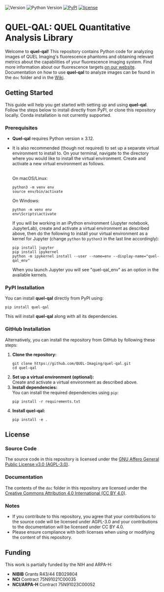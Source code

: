 ![Version](https://img.shields.io/badge/version-0.2.4-blue)
![Python Version](https://img.shields.io/badge/python-3.12-green)
[![PyPI](https://img.shields.io/pypi/v/quel-qal?color=green)](https://pypi.org/project/quel-qal/)
[![license](https://img.shields.io/badge/license-AGPL%20V3-blue)](https://github.com/QUEL-Imaging/quel-qal/blob/main/LICENSE)
# QUEL-QAL: QUEL Quantitative Analysis Library
Welcome to **quel-qal**! This repository contains Python code for analyzing images of QUEL Imaging's fluorescence phantoms and obtaining relevant metrics about the capabilities of your fluorescence imaging system. Find more information about our fluorescence targets [on our website](https://shop.quelimaging.com/resources/). Documentation on how to use **quel-qal** to analyze images can be found in the `doc` folder and in the [Wiki](https://github.com/QUEL-Imaging/quel-qal/wiki).

## Getting Started
This guide will help you get started with setting up and using **quel-qal**. Follow the steps below to install directly from PyPI, or clone this repository locally. Conda installation is not currently supported.

### Prerequisites
- **Quel-qal** requires Python version ≥ 3.12.
- It is also recommended (though not required) to set up a separate virtual environment to install to. On your terminal, navigate to the directory where you would like to install the virtual environment. Create and activate a new virtual environment as follows.</br></br>

  On macOS/Linux:
  ```
  python3 -m venv env
  source env/bin/activate
  ```
  On Windows:
  ```
  python -m venv env
  env\Scripts\activate
  ```
  If you will be working in an iPython environment (Jupyter notebook, JupyterLab), create and activate a virtual environment as described above, then do the following to install your virtual environment as a kernel for Jupyter (change `python` to `python3` in the last line accordingly):
  ```
  pip install jupyter
  pip install ipykernel
  python -m ipykernel install --user --name=env --display-name="quel-qal_env"
  ```
  When you launch Jupyter you will see "quel-qal_env" as an option in the available kernels.

### PyPI Installation
You can install **quel-qal** directly from PyPI using:
```
pip install quel-qal
```
This will install **quel-qal** along with all its dependencies.

### GitHub Installation
Alternatively, you can install the repository from GitHub by following these steps:
1. **Clone the repository:**
    ```
    git clone https://github.com/QUEL-Imaging/quel-qal.git
    cd quel-qal
    ```
2. **Set up a virtual environment (optional):**</br>
    Create and activate a virtual environment as described above.
3. **Install dependencies:**</br>
    You can install the required dependencies using `pip`:
    ```
    pip install -r requirements.txt
    ```
4. **Install quel-qal:**</br>
    ```
    pip install -e .
    ```

## License

### Source Code
The source code in this repository is licensed under the [GNU Affero General Public License v3.0 (AGPL-3.0)](https://www.gnu.org/licenses/agpl-3.0.html). 

### Documentation
The contents of the `doc` folder in this repository are licensed under the [Creative Commons Attribution 4.0 International (CC BY 4.0)](https://creativecommons.org/licenses/by/4.0/). 

### Notes
- If you contribute to this repository, you agree that your contributions to the source code will be licensed under AGPL-3.0 and your contributions to the documentation will be licensed under CC BY 4.0.
- Please ensure compliance with both licenses when using or modifying the content of this repository.

## Funding
This work is partially funded by the NIH and ARPA-H:
- **NIBIB** Grants R43/44 EB029804
- **NCI** Contract 75N91021C00035
- **NCI/ARPA-H** Contract 75N91023C00052